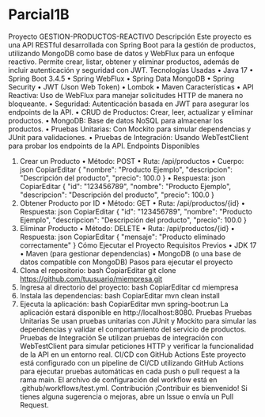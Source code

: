 # Parcial1B
Proyecto GESTION-PRODUCTOS-REACTIVO
Descripción
Este proyecto es una API RESTful desarrollada con Spring Boot para la gestión de productos, utilizando MongoDB como base de datos y WebFlux para un enfoque reactivo. Permite crear, listar, obtener y eliminar productos, además de incluir autenticación y seguridad con JWT.
Tecnologías Usadas
•	Java 17
•	Spring Boot 3.4.5
•	Spring WebFlux
•	Spring Data MongoDB
•	Spring Security
•	JWT (Json Web Token)
•	Lombok
•	Maven
Características
•	API Reactiva: Uso de WebFlux para manejar solicitudes HTTP de manera no bloqueante.
•	Seguridad: Autenticación basada en JWT para asegurar los endpoints de la API.
•	CRUD de Productos: Crear, leer, actualizar y eliminar productos.
•	MongoDB: Base de datos NoSQL para almacenar los productos.
•	Pruebas Unitarias: Con Mockito para simular dependencias y JUnit para validaciones.
•	Pruebas de Integración: Usando WebTestClient para probar los endpoints de la API.
Endpoints Disponibles
1. Crear un Producto
•	Método: POST
•	Ruta: /api/productos
•	Cuerpo:
json
CopiarEditar
{
  "nombre": "Producto Ejemplo",
  "descripcion": "Descripción del producto",
  "precio": 100.0
}
•	Respuesta:
json
CopiarEditar
{
  "id": "123456789",
  "nombre": "Producto Ejemplo",
  "descripcion": "Descripción del producto",
  "precio": 100.0
}
2. Obtener Producto por ID
•	Método: GET
•	Ruta: /api/productos/{id}
•	Respuesta:
json
CopiarEditar
{
  "id": "123456789",
  "nombre": "Producto Ejemplo",
  "descripcion": "Descripción del producto",
  "precio": 100.0
}
3. Eliminar Producto
•	Método: DELETE
•	Ruta: /api/productos/{id}
•	Respuesta:
json
CopiarEditar
{
  "mensaje": "Producto eliminado correctamente"
}
Cómo Ejecutar el Proyecto
Requisitos Previos
•	JDK 17
•	Maven (para gestionar dependencias)
•	MongoDB (o una base de datos compatible con MongoDB)
Pasos para ejecutar el proyecto
1.	Clona el repositorio:
bash
CopiarEditar
git clone https://github.com/tuusuario/miempresa.git
2.	Ingresa al directorio del proyecto:
bash
CopiarEditar
cd miempresa
3.	Instala las dependencias:
bash
CopiarEditar
mvn clean install
4.	Ejecuta la aplicación:
bash
CopiarEditar
mvn spring-boot:run
La aplicación estará disponible en http://localhost:8080.
Pruebas
Pruebas Unitarias
Se usan pruebas unitarias con JUnit y Mockito para simular las dependencias y validar el comportamiento del servicio de productos.
Pruebas de Integración
Se utilizan pruebas de integración con WebTestClient para simular peticiones HTTP y verificar la funcionalidad de la API en un entorno real.
CI/CD con GitHub Actions
Este proyecto está configurado con un pipeline de CI/CD utilizando GitHub Actions para ejecutar pruebas automáticas en cada push o pull request a la rama main.
El archivo de configuración del workflow está en .github/workflows/test.yml.
Contribución
¡Contribuir es bienvenido! Si tienes alguna sugerencia o mejoras, abre un Issue o envía un Pull Request.

